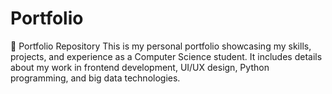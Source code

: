 # Portfolio
📌 Portfolio Repository This is my personal portfolio showcasing my skills, projects, and experience as a Computer Science student. It includes details about my work in frontend development, UI/UX design, Python programming, and big data technologies.
